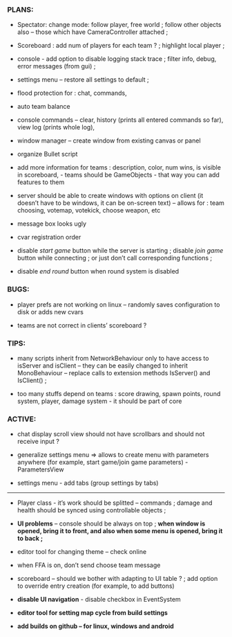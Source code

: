 
### PLANS:

- Spectator: change mode: follow player, free world ; follow other objects also – those which have CameraController attached ;

- Scoreboard : add num of players for each team ? ; highlight local player ;

- console - add option to disable logging stack trace ; filter info, debug, error messages (from gui) ;

- settings menu – restore all settings to default ; 

- flood protection for : chat, commands, 

- auto team balance

- console commands – clear, history (prints all entered commands so far), view log (prints whole log), 

- window manager – create window from existing canvas or panel

- organize Bullet script

- add more information for teams : description, color, num wins, is visible in scoreboard, - teams should be GameObjects - that way you can add features to them

- server should be able to create windows with options on client (it doesn’t have to be windows, it can be on-screen text) – allows for : team choosing, votemap, votekick, choose weapon, etc

- message box looks ugly

- cvar registration order

- disable *start game* button while the server is starting ; disable *join game* button while connecting ; or just don’t call corresponding functions ;

- disable *end round* button when round system is disabled


### BUGS:

- player prefs are not working on linux – randomly saves configuration to disk or adds new cvars

- teams are not correct in clients’ scoreboard ?


### TIPS:

- many scripts inherit from NetworkBehaviour only to have access to isServer and isClient – they can be easily changed to inherit MonoBehaviour – replace calls to extension methods IsServer() and IsClient() ;

- too many stuffs depend on teams : score drawing, spawn points, round system, player, damage system - it should be part of core


### ACTIVE:

- chat display scroll view should not have scrollbars and should not receive input ?

- generalize settings menu => allows to create menu with parameters anywhere (for example, start game/join game parameters) - ParametersView

- settings menu - add tabs (group settings by tabs)

***

- Player class - it’s work should be splitted – commands ; damage and health should be synced using controllable objects ;

- **UI problems** – console should be always on top ; **when window is opened, bring it to front, and also when some menu is opened, bring it to back ;**

- editor tool for changing theme – check online

- when FFA is on, don’t send choose team message

- scoreboard – should we bother with adapting to UI table ? ; add option to override entry creation (for example, to add buttons)

- **disable UI navigation** - disable checkbox in EventSystem

- **editor tool for setting map cycle from build settings**

- **add builds on github – for linux, windows and android**






